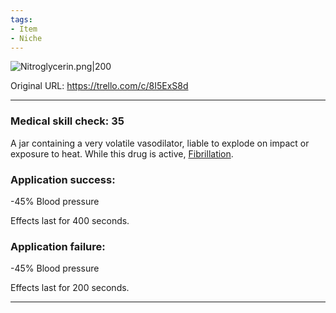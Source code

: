 ```yaml
---
tags:
- Item
- Niche
---
```


![Nitroglycerin.png\|200](/Items/Nitroglycerin%20-%20Attachments/6718845db30472d958dd7d24.png)

Original URL: https://trello.com/c/8I5ExS8d

---

### Medical skill check: 35

A jar containing a very volatile vasodilator, liable to explode on impact or exposure to heat. While this drug is active, [Fibrillation](../Heart/Fibrillation.md).

### Application success:

\-45% Blood pressure

Effects last for 400 seconds.

### Application failure:

\-45% Blood pressure

Effects last for 200 seconds.

---

